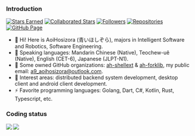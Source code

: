 ### Introduction

[![Stars Earned](https://img.shields.io/github/stars/Aoi-hosizora?logo=github&label=Stars+Earned)](https://github.com/Aoi-hosizora)
[![Collaborated Stars](https://img.shields.io/github/stars/Aoi-hosizora?logo=github&affiliations=OWNER%2CCOLLABORATOR&label=Collaborated+Stars)](https://github.com/Aoi-hosizora)
[![Followers](https://img.shields.io/github/followers/Aoi-hosizora?logo=github&label=Followers&color=925ef7)](https://github.com/Aoi-hosizora?tab=followers)
[![Repositories](https://img.shields.io/badge/dynamic/json?url=https%3A%2F%2Fapi-common.aoihosizora.top%2Fgithub%2Fprofile%2Faoihosizora&query=%24.data.total_repos&logo=github&cacheSeconds=3600&label=Repositories&color=925ef7)](https://github.com/Aoi-hosizora?tab=repositories)
[![GitHub Page](https://img.shields.io/static/v1?logo=github&label=GitHub+Page&message=Aoi-hosizora&color=success)](https://ghp.aoihosizora.top/)

+ 👋 Hi! Here is AoiHosizora (青いほしぞら), majors in Intelligent Software and Robotics, Software Engineering.
+ 📝 Speaking languages: Mandarin Chinese (Native), Teochew-uê (Native), English (CET-6), Japanese (JLPT-N1).
+ 🏢 Some owned GitHub organizations: [ah-shellext](https://github.com/ah-shellext) & [ah-forklib](https://github.com/ah-forklib), my public email: a9_aoihosizora@outlook.com.
+ 🚀 Interest areas: distributed backend system development, desktop client and android client development.
+ ⚡ Favorite programming languages: Golang, Dart, C#, Kotlin, Rust, Typescript, etc.

### Coding status

<img align="left" src="https://github-readme-stats-aoi-hosizora.vercel.app/api?username=Aoi-hosizora&count_private=true&show_icons=true&theme=transparent&include_all_commits=true&custom_title=AoiHosizora%27s%20GitHub%20Stats&card_width=400" />
<img align="center" src="https://github-readme-stats-aoi-hosizora.vercel.app/api/top-langs?username=Aoi-hosizora&layout=compact&langs_count=8&theme=transparent&hide=Jupyter%20Notebook,JSON,Markdown,HTML,C&custom_title=Most%20Used%20Languages%20by%20AoiHosizora&card_width=350" />

<!--
<img align="left" src="https://github-readme-stats.vercel.app/api?username=Aoi-hosizora&count_private=true&show_icons=true&theme=transparent&include_all_commits=true&custom_title=AoiHosizora%27s%20GitHub%20Stats&card_width=450" />
<img align="center" src="https://github-readme-stats.vercel.app/api/top-langs?username=Aoi-hosizora&layout=compact&langs_count=8&theme=transparent&hide=Jupyter%20Notebook&custom_title=Most%20Used%20Languages%20by%20AoiHosizora&card_width=370" />
-->
